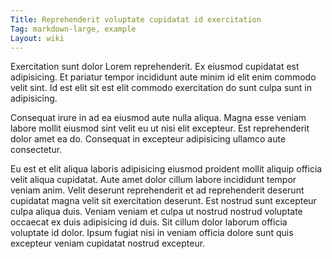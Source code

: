 ```yaml
---
Title: Reprehenderit voluptate cupidatat id exercitation
Tag: markdown-large, example
Layout: wiki
---
```

Exercitation sunt dolor Lorem reprehenderit. Ex eiusmod cupidatat est adipisicing. Et pariatur tempor incididunt aute minim id elit enim commodo velit sint. Id est elit sit est elit commodo exercitation do sunt culpa sunt in adipisicing.

Consequat irure in ad ea eiusmod aute nulla aliqua. Magna esse veniam labore mollit eiusmod sint velit eu ut nisi elit excepteur. Est reprehenderit dolor amet ea do. Consequat in excepteur adipisicing ullamco aute consectetur.

Eu est et elit aliqua laboris adipisicing eiusmod proident mollit aliquip officia velit aliqua cupidatat. Aute amet dolor cillum labore incididunt tempor veniam anim. Velit deserunt reprehenderit et ad reprehenderit deserunt cupidatat magna velit sit exercitation deserunt. Est nostrud sunt excepteur culpa aliqua duis. Veniam veniam et culpa ut nostrud nostrud voluptate occaecat ex duis adipisicing id duis. Sit cillum dolor laborum officia voluptate id dolor. Ipsum fugiat nisi in veniam officia dolore sunt quis excepteur veniam cupidatat nostrud excepteur.